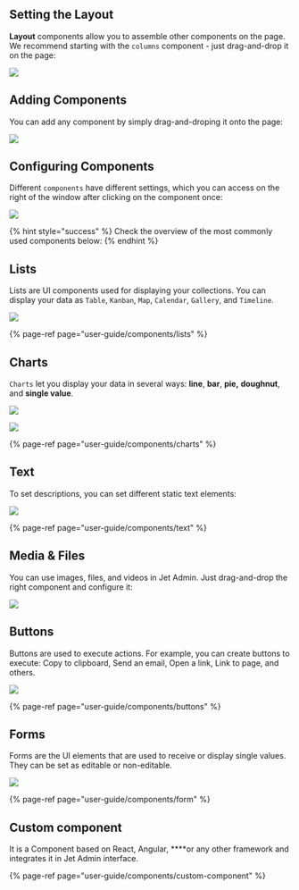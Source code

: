 ## Setting the Layout

**Layout** components allow you to assemble other components on the page. We recommend starting with the `columns` component - just drag-and-drop it on the page:

![](https://gblobscdn.gitbook.com/assets%2F-LQ08RFAKZvFADEiXKFy%2F-MiRMsk-0toiHRzlz_QR%2F-MiROfEyLPnlN1jnBcjH%2FComponents3.gif?alt=media&token=71f02c7c-c74a-4904-9cdc-7cf4176a0f4e)

## Adding Components

You can add any component by simply drag-and-droping it onto the page:

![](https://gblobscdn.gitbook.com/assets%2F-LQ08RFAKZvFADEiXKFy%2F-MiQnmmt5o602X4KCK5M%2F-MiQu7zgjVdDPi9jE2wZ%2FComponents1.gif?alt=media&token=b4ad1da4-c1b3-43ac-9c50-e84dddef4b53)

## Configuring Components

Different `components` have different settings, which you can access on the right of the window after clicking on the component once:

![](https://gblobscdn.gitbook.com/assets%2F-LQ08RFAKZvFADEiXKFy%2F-MiRhStQ47cxkL8TNm1a%2F-MiRi-hDc1x3ynDtM-Vm%2FComponents10.gif?alt=media&token=92ac0506-5441-4d16-9bc2-726e76098a04)

{% hint style="success" %}
Check the overview of the most commonly used components below:
{% endhint %}

## Lists

Lists are UI components used for displaying your collections. You can display your data as `Table`, `Kanban`, `Map`, `Calendar`, `Gallery`, and `Timeline`.

![](https://gblobscdn.gitbook.com/assets%2F-LQ08RFAKZvFADEiXKFy%2F-MiQnmmt5o602X4KCK5M%2F-MiR8pe9tJAsYA9KVUzq%2Fimage.png?alt=media&token=8241c8d3-e362-4c9f-ab8d-347b5c0cd343)

{% page-ref page="user-guide/components/lists" %}

## Charts

`Charts` let you display your data in several ways: **line**, **bar**, **pie,** **doughnut**, and **single value**.

![](https://gblobscdn.gitbook.com/assets%2F-LQ08RFAKZvFADEiXKFy%2F-MiRiVAvn3Bg4Rkbi-cN%2F-MiRkMdO69XFMWxMUmCE%2Fimage.png?alt=media&token=e9e0d20f-c2b2-454c-a090-e265667f60e1)

![](https://gblobscdn.gitbook.com/assets%2F-LQ08RFAKZvFADEiXKFy%2F-MiQnmmt5o602X4KCK5M%2F-MiRBfNPlLIbyMuGZeui%2Fimage.png?alt=media&token=9af9d57b-36fc-4d91-9001-3460f5eba612)

{% page-ref page="user-guide/components/charts" %}

## Text

To set descriptions, you can set different static text elements:

![](https://gblobscdn.gitbook.com/assets%2F-LQ08RFAKZvFADEiXKFy%2F-Mjhxq7-5mUfqTQL6bix%2F-MjhybPQLL_0uSTDCmSU%2Fimage.png?alt=media&token=9a9d949e-f6c5-415f-a9d8-8e5e4537b142)

{% page-ref page="user-guide/components/text" %}

## Media & Files

You can use images, files, and videos in Jet Admin. Just drag-and-drop the right component and configure it:

![](https://gblobscdn.gitbook.com/assets%2F-LQ08RFAKZvFADEiXKFy%2F-MiQnmmt5o602X4KCK5M%2F-MiRMpTSS1-wmg6sLprG%2FComponents2.gif?alt=media&token=1b26cb7a-376d-45a4-b511-b4cedcbafd27)

## Buttons

Buttons are used to execute actions. For example, you can create buttons to execute: Copy to clipboard, Send an email, Open a link, Link to page, and others.

![](https://gblobscdn.gitbook.com/assets%2F-LQ08RFAKZvFADEiXKFy%2F-Mjhxq7-5mUfqTQL6bix%2F-MjhzYpjUmIAVyMaCuAu%2Fimage.png?alt=media&token=258f3a67-10d3-4959-835d-fa3e136188f1)

{% page-ref page="user-guide/components/buttons" %}

## Forms

Forms are the UI elements that are used to receive or display single values. They can be set as editable or non-editable.

![](https://gblobscdn.gitbook.com/assets%2F-LQ08RFAKZvFADEiXKFy%2F-MiRMsk-0toiHRzlz_QR%2F-MiRR-tUhhIUKc4bPN6o%2FComponents4.gif?alt=media&token=87296252-0207-47a7-a61c-acfa409217a4)

{% page-ref page="user-guide/components/form" %}

## Custom component

It is a Component based on React, Angular, ****or any other framework and integrates it in Jet Admin interface.

{% page-ref page="user-guide/components/custom-component" %}

